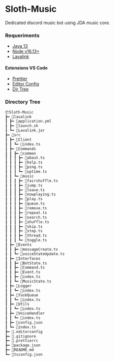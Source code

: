 # Sloth-Music

Dedicated discord music bot using JDA music core.

### Requeriments

-   [Java 13](https://www.azul.com/downloads/?package=jdk)
-   [Node v16.13+](https://nodejs.org/pt-br/download/current/)
-   [Lavalink](https://ci.fredboat.com/viewLog.html?buildId=8907&buildTypeId=Lavalink_Build&tab=artifacts&branch_Lavalink=refs%2Fheads%2Fdev)

#### Extensions VS Code

-   [Prettier](https://marketplace.visualstudio.com/items?itemName=esbenp.prettier-vscode)
-   [Editor Config](https://marketplace.visualstudio.com/items?itemName=EditorConfig.EditorConfig)
-   [Dir Tree](https://marketplace.visualstudio.com/items?itemName=Higurashi-kagome.dir-tree)

### Directory Tree

```md
📦Sloth-Music
┣━ 📂lavalink
┃ ┣━ 📜application.yml
┃ ┣━ 📜launch.sh
┃ ┗━ 📜Lavalink.jar
┣━ 📂src
┃ ┣━ 📂Client
┃ ┃ ┗━ 📜index.ts
┃ ┣━ 📂Commands
┃ ┃ ┣━ 📂common
┃ ┃ ┃ ┣━ 📜about.ts
┃ ┃ ┃ ┣━ 📜help.ts
┃ ┃ ┃ ┣━ 📜ping.ts
┃ ┃ ┃ ┗━ 📜uptime.ts
┃ ┃ ┗━ 📂music
┃ ┃ ┃ ┣━ 📜fairshuffle.ts
┃ ┃ ┃ ┣━ 📜jump.ts
┃ ┃ ┃ ┣━ 📜leave.ts
┃ ┃ ┃ ┣━ 📜nowplaying.ts
┃ ┃ ┃ ┣━ 📜play.ts
┃ ┃ ┃ ┣━ 📜queue.ts
┃ ┃ ┃ ┣━ 📜remove.ts
┃ ┃ ┃ ┣━ 📜repeat.ts
┃ ┃ ┃ ┣━ 📜search.ts
┃ ┃ ┃ ┣━ 📜shuffle.ts
┃ ┃ ┃ ┣━ 📜skip.ts
┃ ┃ ┃ ┣━ 📜stop.ts
┃ ┃ ┃ ┣━ 📜thread.ts
┃ ┃ ┃ ┗━ 📜toggle.ts
┃ ┣━ 📂Events
┃ ┃ ┣━ 📜messageCreate.ts
┃ ┃ ┗━ 📜voiceStateUpdate.ts
┃ ┣━ 📂Interfaces
┃ ┃ ┣━ 📜BotState.ts
┃ ┃ ┣━ 📜Command.ts
┃ ┃ ┣━ 📜Event.ts
┃ ┃ ┣━ 📜index.ts
┃ ┃ ┗━ 📜MusicState.ts
┃ ┣━ 📂Logger
┃ ┃ ┗━ 📜index.ts
┃ ┣━ 📂TaskQueue
┃ ┃ ┗━ 📜index.ts
┃ ┣━ 📂Utils
┃ ┃ ┗━ 📜index.ts
┃ ┣━ 📂VoiceHandler
┃ ┃ ┗━ 📜index.ts
┃ ┣━ 📜config.json
┃ ┗━ 📜index.ts
┣━ 📜.editorconfig
┣━ 📜.gitignore
┣━ 📜.prettierrc
┣━ 📜package.json
┣━ 📜README.md
┗━ 📜tsconfig.json
```
